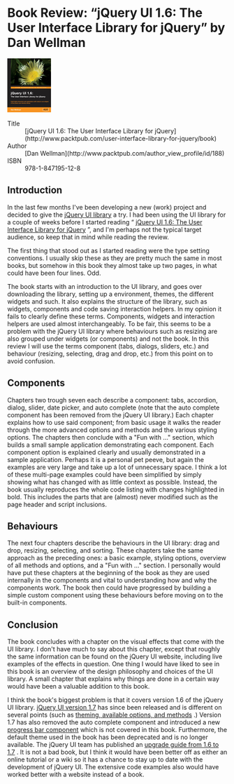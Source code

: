 # Book Review: “jQuery UI 1.6: The User Interface Library for jQuery” by Dan Wellman

![](jquery-ui.png)

<dl>
<dt>Title</dt><dd>
 [jQuery UI 1.6: The User Interface Library for jQuery](http://www.packtpub.com/user-interface-library-for-jquery/book) 
</dd><dt>Author</dt><dd>
 [Dan Wellman](http://www.packtpub.com/author_view_profile/id/188) 
</dd><dt>ISBN</dt><dd>
978-1-847195-12-8
</dd>
</dl>

## Introduction

In the last few months I've been developing a new (work) project and decided to give the [jQuery UI library](http://jqueryui.com/) a try. I had been using the UI library for a couple of weeks before I started reading “ [jQuery UI 1.6: The User Interface Library for jQuery](http://www.packtpub.com/user-interface-library-for-jquery/book) ”, and I'm perhaps not the typical target audience, so keep that in mind while reading the review.

The first thing that stood out as I started reading were the type setting conventions. I usually skip these as they are pretty much the same in most books, but somehow in this book they almost take up two pages, in what could have been four lines. Odd.

The book starts with an introduction to the UI library, and goes over downloading the library, setting up a environment, themes, the different widgets and such. It also explains the structure of the library, such as widgets, components and code saving interaction helpers. In my opinion it fails to clearly define these terms. Components, widgets and interaction helpers are used almost interchangeably. To be fair, this seems to be a problem with the jQuery UI library where behaviours such as resizing are also grouped under widgets (or components) and not the book. In this review I will use the terms component (tabs, dialogs, sliders, etc.) and behaviour (resizing, selecting, drag and drop, etc.) from this point on to avoid confusion.

## Components

Chapters two trough seven each describe a component: tabs, accordion, dialog, slider, date picker, and auto complete (note that the auto complete component has been removed from the jQuery UI library.) Each chapter explains how to use said component; from basic usage it walks the reader through the more advanced options and methods and the various styling options. The chapters then conclude with a "Fun with …" section, which builds a small sample application demonstrating each component. Each component option is explained clearly and usually demonstrated in a sample application. Perhaps it is a personal pet peeve, but again the examples are very large and take up a lot of unnecessary space. I think a lot of these multi-page examples could have been simplified by simply showing what has changed with as little context as possible. Instead, the book usually reproduces the whole code listing with changes highlighted in bold. This includes the parts that are (almost) never modified such as the page header and script inclusions.

## Behaviours

The next four chapters describe the behaviours in the UI library: drag and drop, resizing, selecting, and sorting. These chapters take the same approach as the preceding ones: a basic example, styling options, overview of all methods and options, and a "Fun with …" section. I personally would have put these chapters at the beginning of the book as they are used internally in the components and vital to understanding how and why the components work. The book then could have progressed by building a simple custom component using these behaviours before moving on to the built-in components.

## Conclusion

The book concludes with a chapter on the visual effects that come with the UI library. I don't have much to say about this chapter, except that roughly the same information can be found on the jQuery UI website, including live examples of the effects in question. One thing I would have liked to see in this book is an overview of the design philosophy and choices of the UI library. A small chapter that explains why things are done in a certain way would have been a valuable addition to this book.

I think the book's biggest problem is that it covers version 1.6 of the jQuery UI library. [jQuery UI version 1.7](http://jqueryui.com/) has since been released and is different on several points (such as [theming, available options, and methods](http://blog.jqueryui.com/2009/03/jquery-ui-17/) .) Version 1.7 has also removed the auto complete component and introduced a new [progress bar component](http://jqueryui.com/demos/progressbar/) which is not covered in this book. Furthermore, the default theme used in the book has been deprecated and is no longer available. The jQuery UI team has published an [upgrade guide from 1.6 to 1.7](http://jqueryui.com/docs/Upgrade_Guide) . It is not a bad book, but I think it would have been better off as either an online tutorial or a wiki so it has a chance to stay up to date with the development of jQuery UI. The extensive code examples also would have worked better with a website instead of a book.
